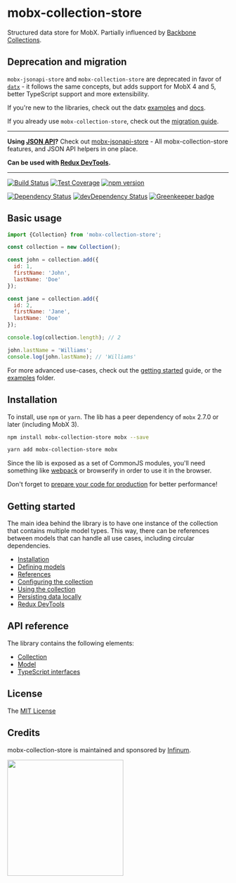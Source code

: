 # mobx-collection-store

Structured data store for MobX. Partially influenced by [Backbone Collections](http://backbonejs.org/#Collection).

## Deprecation and migration

`mobx-jsonapi-store` and `mobx-collection-store` are deprecated in favor of [`datx`](https://github.com/infinum/datx) - it follows the same concepts, but adds support for MobX 4 and 5, better TypeScript support and more extensibility.

If you're new to the libraries, check out the datx [examples](https://github.com/infinum/datx/tree/master/examples) and [docs](https://github.com/infinum/datx/wiki).

If you already use `mobx-collection-store`, check out the [migration guide](https://github.com/infinum/datx/wiki/Migration-from-mobx-collection-store).

-------

**Using [JSON API](http://jsonapi.org/)?** Check out [mobx-jsonapi-store](https://github.com/infinum/mobx-jsonapi-store) - All mobx-collection-store features, and JSON API helpers in one place.

**Can be used with [Redux DevTools](https://github.com/infinum/mobx-collection-store/wiki/Redux-DevTools).**

***

[![Build Status](https://travis-ci.org/infinum/mobx-collection-store.svg?branch=master)](https://travis-ci.org/infinum/mobx-collection-store)
[![Test Coverage](https://codeclimate.com/github/infinum/mobx-collection-store/badges/coverage.svg)](https://codeclimate.com/github/infinum/mobx-collection-store/coverage)
[![npm version](https://badge.fury.io/js/mobx-collection-store.svg)](https://badge.fury.io/js/mobx-collection-store)

[![Dependency Status](https://david-dm.org/infinum/mobx-collection-store.svg)](https://david-dm.org/infinum/mobx-collection-store)
[![devDependency Status](https://david-dm.org/infinum/mobx-collection-store/dev-status.svg)](https://david-dm.org/infinum/mobx-collection-store#info=devDependencies)
[![Greenkeeper badge](https://badges.greenkeeper.io/infinum/mobx-collection-store.svg)](https://greenkeeper.io/)

## Basic usage

```javascript
import {Collection} from 'mobx-collection-store';

const collection = new Collection();

const john = collection.add({
  id: 1,
  firstName: 'John',
  lastName: 'Doe'
});

const jane = collection.add({
  id: 2,
  firstName: 'Jane',
  lastName: 'Doe'
});

console.log(collection.length); // 2

john.lastName = 'Williams';
console.log(john.lastName); // 'Williams'
```

For more advanced use-cases, check out the [getting started](https://github.com/infinum/mobx-collection-store/wiki/Getting-started) guide, or the [examples](examples) folder.

## Installation

To install, use `npm` or `yarn`. The lib has a peer dependency of `mobx` 2.7.0 or later (including MobX 3).

```bash
npm install mobx-collection-store mobx --save
```

```bash
yarn add mobx-collection-store mobx
```

Since the lib is exposed as a set of CommonJS modules, you'll need something like [webpack](https://webpack.js.org/) or browserify in order to use it in the browser.

Don't forget to [prepare your code for production](https://webpack.js.org/guides/production/) for better performance!

## Getting started

The main idea behind the library is to have one instance of the collection that contains multiple model types. This way, there can be references between models that can handle all use cases, including circular dependencies.

* [Installation](https://github.com/infinum/mobx-collection-store/wiki/Installation)
* [Defining models](https://github.com/infinum/mobx-collection-store/wiki/Defining-models)
* [References](https://github.com/infinum/mobx-collection-store/wiki/References)
* [Configuring the collection](https://github.com/infinum/mobx-collection-store/wiki/Configuring-the-collection)
* [Using the collection](https://github.com/infinum/mobx-collection-store/wiki/Using-the-collection)
* [Persisting data locally](https://github.com/infinum/mobx-collection-store/wiki/Persisting-data-locally)
* [Redux DevTools](https://github.com/infinum/mobx-collection-store/wiki/Redux-DevTools)

## API reference

The library contains the following elements:

* [Collection](https://github.com/infinum/mobx-collection-store/wiki/Collection)
* [Model](https://github.com/infinum/mobx-collection-store/wiki/Model)
* [TypeScript interfaces](https://github.com/infinum/mobx-collection-store/wiki/Interfaces)

## License

The [MIT License](LICENSE)

## Credits

mobx-collection-store is maintained and sponsored by
[Infinum](http://www.infinum.co).

<img src="https://infinum.co/infinum.png" width="264">

